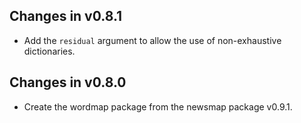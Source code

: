 ## Changes in v0.8.1

* Add the `residual` argument to allow the use of non-exhaustive dictionaries.

## Changes in v0.8.0

* Create the wordmap package from the newsmap package v0.9.1.
